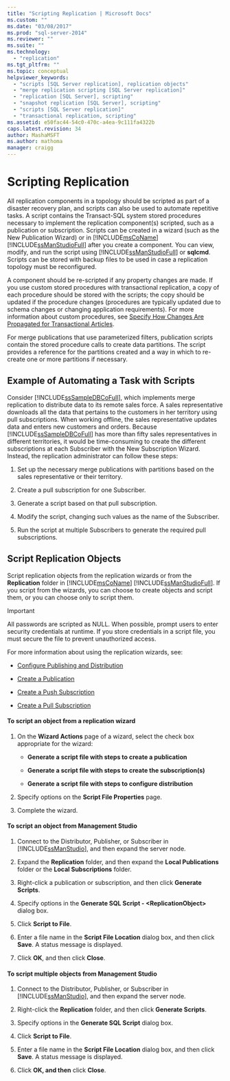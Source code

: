 ```yaml
---
title: "Scripting Replication | Microsoft Docs"
ms.custom: ""
ms.date: "03/08/2017"
ms.prod: "sql-server-2014"
ms.reviewer: ""
ms.suite: ""
ms.technology: 
  - "replication"
ms.tgt_pltfrm: ""
ms.topic: conceptual
helpviewer_keywords: 
  - "scripts [SQL Server replication], replication objects"
  - "merge replication scripting [SQL Server replication]"
  - "replication [SQL Server], scripting"
  - "snapshot replication [SQL Server], scripting"
  - "scripts [SQL Server replication]"
  - "transactional replication, scripting"
ms.assetid: e50fac44-54c0-470c-a4ea-9c111fa4322b
caps.latest.revision: 34
author: MashaMSFT
ms.author: mathoma
manager: craigg
---
```

# Scripting Replication
  All replication components in a topology should be scripted as part of a disaster recovery plan, and scripts can also be used to automate repetitive tasks. A script contains the Transact-SQL system stored procedures necessary to implement the replication component(s) scripted, such as a publication or subscription. Scripts can be created in a wizard (such as the New Publication Wizard) or in [!INCLUDE[msCoName](../../includes/msconame-md.md)] [!INCLUDE[ssManStudioFull](../../includes/ssmanstudiofull-md.md)] after you create a component. You can view, modify, and run the script using [!INCLUDE[ssManStudioFull](../../includes/ssmanstudiofull-md.md)] or **sqlcmd**. Scripts can be stored with backup files to be used in case a replication topology must be reconfigured.  
  
 A component should be re-scripted if any property changes are made. If you use custom stored procedures with transactional replication, a copy of each procedure should be stored with the scripts; the copy should be updated if the procedure changes (procedures are typically updated due to schema changes or changing application requirements). For more information about custom procedures, see [Specify How Changes Are Propagated for Transactional Articles](transactional/transactional-articles-specify-how-changes-are-propagated.md).  
  
 For merge publications that use parameterized filters, publication scripts contain the stored procedure calls to create data partitions. The script provides a reference for the partitions created and a way in which to re-create one or more partitions if necessary.  
  
## Example of Automating a Task with Scripts  
 Consider [!INCLUDE[ssSampleDBCoFull](../../includes/sssampledbcofull-md.md)], which implements merge replication to distribute data to its remote sales force. A sales representative downloads all the data that pertains to the customers in her territory using pull subscriptions. When working offline, the sales representative updates data and enters new customers and orders. Because [!INCLUDE[ssSampleDBCoFull](../../includes/sssampledbcofull-md.md)] has more than fifty sales representatives in different territories, it would be time-consuming to create the different subscriptions at each Subscriber with the New Subscription Wizard. Instead, the replication administrator can follow these steps:  
  
1.  Set up the necessary merge publications with partitions based on the sales representative or their territory.  
  
2.  Create a pull subscription for one Subscriber.  
  
3.  Generate a script based on that pull subscription.  
  
4.  Modify the script, changing such values as the name of the Subscriber.  
  
5.  Run the script at multiple Subscribers to generate the required pull subscriptions.  
  
## Script Replication Objects  
 Script replication objects from the replication wizards or from the **Replication** folder in [!INCLUDE[msCoName](../../includes/msconame-md.md)] [!INCLUDE[ssManStudioFull](../../includes/ssmanstudiofull-md.md)]. If you script from the wizards, you can choose to create objects and script them, or you can choose only to script them.  
  
> [!IMPORTANT]  
>  All passwords are scripted as NULL. When possible, prompt users to enter security credentials at runtime. If you store credentials in a script file, you must secure the file to prevent unauthorized access.  
  
 For more information about using the replication wizards, see:  
  
-   [Configure Publishing and Distribution](configure-publishing-and-distribution.md)  
  
-   [Create a Publication](publish/create-a-publication.md)  
  
-   [Create a Push Subscription](create-a-push-subscription.md)  
  
-   [Create a Pull Subscription](create-a-pull-subscription.md)  
  
#### To script an object from a replication wizard  
  
1.  On the **Wizard Actions** page of a wizard, select the check box appropriate for the wizard:  
  
    -   **Generate a script file with steps to create a publication**  
  
    -   **Generate a script file with steps to create the subscription(s)**  
  
    -   **Generate a script file with steps to configure distribution**  
  
2.  Specify options on the **Script File Properties** page.  
  
3.  Complete the wizard.  
  
#### To script an object from Management Studio  
  
1.  Connect to the Distributor, Publisher, or Subscriber in [!INCLUDE[ssManStudio](../../includes/ssmanstudio-md.md)], and then expand the server node.  
  
2.  Expand the **Replication** folder, and then expand the **Local Publications** folder or the **Local Subscriptions** folder.  
  
3.  Right-click a publication or subscription, and then click **Generate Scripts**.  
  
4.  Specify options in the **Generate SQL Script - \<ReplicationObject>** dialog box.  
  
5.  Click **Script to File**.  
  
6.  Enter a file name in the **Script File Location** dialog box, and then click **Save**. A status message is displayed.  
  
7.  Click **OK**, and then click **Close**.  
  
#### To script multiple objects from Management Studio  
  
1.  Connect to the Distributor, Publisher, or Subscriber in [!INCLUDE[ssManStudio](../../includes/ssmanstudio-md.md)], and then expand the server node.  
  
2.  Right-click the **Replication** folder, and then click **Generate Scripts**.  
  
3.  Specify options in the **Generate SQL Script** dialog box.  
  
4.  Click **Script to File**.  
  
5.  Enter a file name in the **Script File Location** dialog box, and then click **Save**. A status message is displayed.  
  
6.  Click **OK, and then** click **Close**.  
  
  
